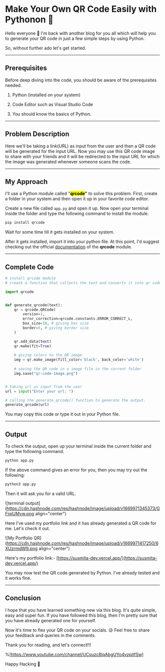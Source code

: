 # Make Your Own QR Code Easily with Pythonon 🐍

Hello everyone 👋 I'm back with another blog for you all which will help you to generate your QR code in just a few simple steps by using Python.

So, without further ado let's get started.

* * *

## Prerequisites

Before deep diving into the code, you should be aware of the prerequisites needed.

1.  Python (installed on your system)
    
2.  Code Editor such as Visual Studio Code
    
3.  You should know the basics of Python.
    

* * *

## Problem Description

Here we'll be taking a link(URL) as input from the user and then a QR code will be generated for the input URL. Now you may use this QR code image to share with your friends and it will be redirected to the input URL for which the image was generated whenever someone scans the code.

* * *

## My Approach

I'll use a Python module called "**<mark>qrcode</mark>"** to solve this problem. First, create a folder in your system and then open it up in your favorite code editor.

Create a new file called `app.py` and open it up. Now open your terminal inside the folder and type the following command to install the module.

```bash
pip install qrcode
```

Wait for some time till it gets installed on your system.

After it gets installed, import it into your python file. At this point, I'd suggest checking out the official [documentation](https://pypi.org/project/qrcode/) of the **qrcode** module.

* * *

## **Complete Code**

```python
# install qrcode module
# create a function that collects the text and converts it into qr code

import qrcode


def generate_qrcode(text):
    qr = qrcode.QRCode(
        version=1,
        error_correction=qrcode.constants.ERROR_CORRECT_L,
        box_size=10, # giving box size
        border=5, # giving border size
    )

    qr.add_data(text)
    qr.make(fit=True)
    
    # giving colors to the QR image
    img = qr.make_image(fill_color='black', back_color='white') 
    
    # saving the QR code in a image file in the current folder
    img.save("qr-code-image.png")


# taking url as input from the user
url = input("Enter your url: ")

# calling the generate_qrcode() function to generate the output.
generate_qrcode(url)
```

You may copy this code or type it out in your Python file.

* * *

## Output

To check the output, open up your terminal inside the current folder and type the following command.

```bash
python app.py
```

If the above command gives an error for you, then you may try out the following:

```bash
python3 app.py
```

Then it will ask you for a valid URL.

![terminal output](https://cdn.hashnode.com/res/hashnode/image/upload/v1669971345373/GFjqiUMyw.png align="center")

Here I've used my portfolio link and it has already generated a QR code for me. Let's check it out.

![My Portfolio QR](https://cdn.hashnode.com/res/hashnode/image/upload/v1669971417250/6XUzrmdW9.png align="center")

Here's my portfolio link:- [https://susmita-dey.vercel.app/](https://susmita-dey.vercel.app/)

You may now test the QR code generated by Python. I've already tested and it works fine.

* * *

## Conclusion

I hope that you have learned something new via this blog. It's quite simple, easy and super fun. If you have followed this blog, then I'm pretty sure that you have already generated one for yourself.

Now it's time to flex your QR code on your socials. 😜 Feel free to share your feedback and queries in the comments.

Thank you for reading, and let's connect!!!

%[https://www.youtube.com/channel/UCsuzc8lqAbgUYo4yzpjtfSw] 

Happy Hacking 🌻